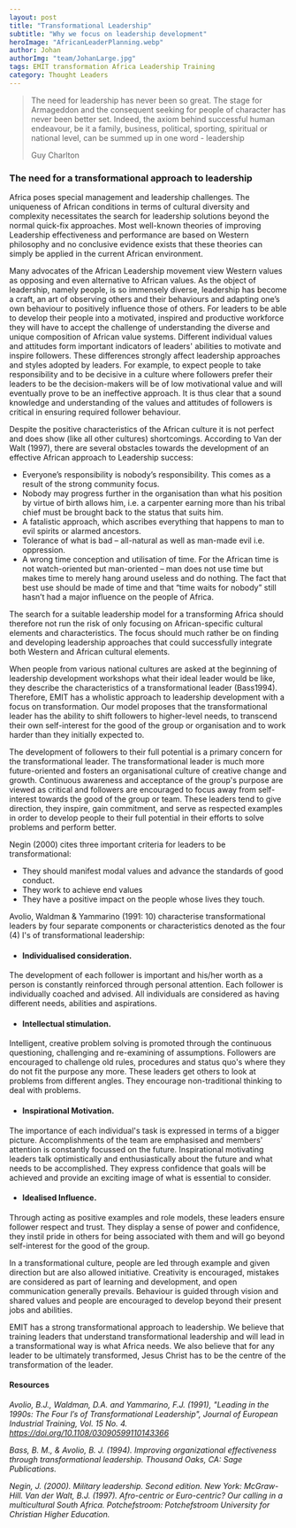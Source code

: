 ```yaml
---
layout: post
title: "Transformational Leadership"
subtitle: "Why we focus on leadership development"
heroImage: "AfricanLeaderPlanning.webp"
author: Johan
authorImg: "team/JohanLarge.jpg"
tags: EMIT transformation Africa Leadership Training
category: Thought Leaders
---
```


<div class="mb-50">
    <blockquote class="custom-blockquote"><p>The need for leadership has never been so great. The stage for Armageddon and the consequent seeking for people of character has never been better set. Indeed, the axiom behind successful human endeavour, be it a family, business, political, sporting, spiritual or national level, can be summed up in one word - leadership</p><footer>Guy Charlton</footer></blockquote>
</div>

### The need for a transformational approach to leadership

Africa poses special management and leadership challenges. The uniqueness of African conditions in terms of cultural diversity and complexity necessitates the search for leadership solutions beyond the normal quick-fix approaches. Most well-known theories of improving Leadership effectiveness and performance are based on Western philosophy and no conclusive evidence exists that these theories can simply be applied in the current African environment.

Many advocates of the African Leadership movement view Western values as opposing and even alternative to African values. As the object of leadership, namely people, is so immensely diverse, leadership has become a craft, an art of observing others and their behaviours and adapting one’s own behaviour to positively influence those of others. For leaders to be able to develop their people into a motivated, inspired and productive workforce they will have to accept the challenge of understanding the diverse and unique composition of African value systems. Different individual values and attitudes form important indicators of leaders' abilities to motivate and inspire followers. These differences strongly affect leadership approaches and styles adopted by leaders. For example, to expect people to take responsibility and to be decisive in a culture where followers prefer their leaders to be the decision-makers will be of low motivational value and will eventually prove to be an ineffective approach. It is thus clear that a sound knowledge and understanding of the values and attitudes of followers is critical in ensuring required follower behaviour.

Despite the positive characteristics of the African culture it is not perfect and does show (like all other cultures) shortcomings. According to Van der Walt (1997), there are several obstacles towards the development of an effective African approach to Leadership success:

* Everyone’s responsibility is nobody’s responsibility.
This comes as a result of the strong community focus.
* Nobody may progress further in the organisation than what his position by virtue of birth allows him, i.e. a carpenter earning more than his tribal chief must be brought back to the status that suits him.
* A fatalistic approach, which ascribes everything that happens to man to evil spirits or alarmed ancestors.
* Tolerance of what is bad – all-natural as well as man-made evil i.e. oppression.
* A wrong time conception and utilisation of time. For the African time is not watch-oriented but man-oriented – man does not use time but makes time to merely hang around useless and do nothing. The fact that best use should be made of time and that “time waits for nobody” still hasn’t had a major influence on the people of Africa.

The search for a suitable leadership model for a transforming Africa should therefore not run the risk of only focusing on African-specific cultural elements and characteristics. The focus should much rather be on finding and developing leadership approaches that could successfully integrate both Western and African cultural elements.

When people from various national cultures are asked at the beginning of leadership development workshops what their ideal leader would be like, they describe the characteristics of a transformational leader (Bass1994). Therefore, EMIT has a wholistic approach to leadership development with a focus on transformation. Our model proposes that the transformational leader has the ability to shift followers to higher-level needs, to transcend their own self-interest for the good of the group or organisation and to work harder than they initially expected to.

The development of followers to their full potential is a primary concern for the transformational leader. The transformational leader is much more future-oriented and fosters an organisational culture of creative change and growth. Continuous awareness and acceptance of the group's purpose are viewed as critical and followers are encouraged to focus away from self-interest towards the good of the group or team. These leaders tend to give direction, they inspire, gain commitment, and serve as respected examples in order to develop people to their full potential in their efforts to solve problems and perform better.

Negin (2000) cites three important criteria for leaders to be transformational:
* They should manifest modal values and advance the standards of good conduct.
* They work to achieve end values
* They have a positive impact on the people whose lives they touch.

Avolio, Waldman & Yammarino (1991: 10) characterise transformational leaders by four separate components or characteristics denoted as the four (4) I's of transformational leadership:

* #### Individualised consideration.
The development of each follower is important and his/her worth as a person is constantly reinforced through personal attention. Each follower is individually coached and advised. All individuals are considered as having different needs, abilities and aspirations.

* #### Intellectual stimulation.
Intelligent, creative problem solving is promoted through the continuous questioning, challenging and re-examining of assumptions. Followers are encouraged to challenge old rules, procedures and status quo's where they do not fit the purpose any more. These leaders get others to look at problems from different angles. They encourage non-traditional thinking to deal with problems.

* #### Inspirational Motivation.
The importance of each individual's task is expressed in terms of a bigger picture. Accomplishments of the team are emphasised and members' attention is constantly focussed on the future. Inspirational motivating leaders talk optimistically and enthusiastically about the future and what needs to be accomplished. They express confidence that goals will be achieved and provide an exciting image of what is essential to consider.

* #### Idealised Influence.
Through acting as positive examples and role models, these leaders ensure follower respect and trust. They display a sense of power and confidence, they instil pride in others for being associated with them and will go beyond self-interest for the good of the group.


In a transformational culture, people are led through example and given direction but are also allowed initiative. Creativity is encouraged, mistakes are considered as part of learning and development, and open communication generally prevails. Behaviour is guided through vision and shared values and people are encouraged to develop beyond their present jobs and abilities.

EMIT has a strong transformational approach to leadership. We believe that training leaders that understand transformational leadership and will lead in a transformational way is what Africa needs.
We also believe that for any leader to be ultimately transformed, Jesus Christ has to be the centre of the transformation of the leader.


#### Resources
_Avolio, B.J., Waldman, D.A. and Yammarino, F.J. (1991), "Leading in the 1990s: The Four I′s of Transformational Leadership", Journal of European Industrial Training, Vol. 15 No. 4. https://doi.org/10.1108/03090599110143366_

_Bass, B. M., & Avolio, B. J. (1994). Improving organizational effectiveness through transformational leadership. Thousand Oaks, CA: Sage Publications._

_Negin, J. (2000). Military leadership. Second edition. New York: McGraw-Hill.
Van der Walt, B.J. (1997). Afro-centric or Euro-centric? Our calling in a multicultural South Africa. Potchefstroom: Potchefstroom University for Christian Higher Education._
